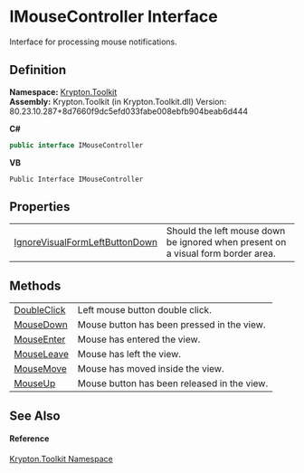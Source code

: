 # IMouseController Interface


Interface for processing mouse notifications.



## Definition
**Namespace:** <a href="79d2eac2-21f4-54ff-7552-b20c33c30600.md">Krypton.Toolkit</a>  
**Assembly:** Krypton.Toolkit (in Krypton.Toolkit.dll) Version: 80.23.10.287+8d7660f9dc5efd033fabe008ebfb904beab6d444

**C#**
``` C#
public interface IMouseController
```
**VB**
``` VB
Public Interface IMouseController
```



## Properties
<table>
<tr>
<td><a href="238bde6a-fe7b-e645-9af0-02a39501cc75.md">IgnoreVisualFormLeftButtonDown</a></td>
<td>Should the left mouse down be ignored when present on a visual form border area.</td></tr>
</table>

## Methods
<table>
<tr>
<td><a href="6b0f5ea6-2527-0161-844e-c4d766452820.md">DoubleClick</a></td>
<td>Left mouse button double click.</td></tr>
<tr>
<td><a href="2dc37542-2808-cca9-9b5c-bf9002c30471.md">MouseDown</a></td>
<td>Mouse button has been pressed in the view.</td></tr>
<tr>
<td><a href="cb0d027f-80de-6104-9f8b-4ff4bcc1aa33.md">MouseEnter</a></td>
<td>Mouse has entered the view.</td></tr>
<tr>
<td><a href="c40db2c5-a1fc-72ed-3ce1-06fabe5ec178.md">MouseLeave</a></td>
<td>Mouse has left the view.</td></tr>
<tr>
<td><a href="b667bb8e-6b51-d0b4-e55a-760a181fcddd.md">MouseMove</a></td>
<td>Mouse has moved inside the view.</td></tr>
<tr>
<td><a href="51984923-b916-2a5c-9543-0a78e968cf91.md">MouseUp</a></td>
<td>Mouse button has been released in the view.</td></tr>
</table>

## See Also


#### Reference
<a href="79d2eac2-21f4-54ff-7552-b20c33c30600.md">Krypton.Toolkit Namespace</a>  
